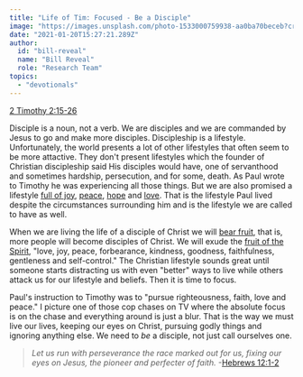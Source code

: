 ```yaml
---
title: "Life of Tim: Focused - Be a Disciple"
image: "https://images.unsplash.com/photo-1533000759938-aa0ba70beceb?crop=entropy&amp;cs=srgb&amp;fm=jpg&amp;ixid=MXw5NjYxfDB8MXxzZWFyY2h8OXx8Y3Jvc3N8ZW58MHx8fA&amp;ixlib=rb-1.2.1&amp;q=85"
date: "2021-01-20T15:27:21.289Z"
author:
  id: "bill-reveal"
  name: "Bill Reveal"
  role: "Research Team"
topics:
  - "devotionals"
---
```

[2 Timothy 2:15-26][2tim2]

Disciple is a noun, not a verb. We are disciples and we are commanded by Jesus to go and make more disciples. Discipleship is a lifestyle. Unfortunately, the world presents a lot of other lifestyles that often seem to be more attactive. They don't present lifestyles which the founder of Christian discipleship said His disciples would have, one of servanthood and sometimes hardship, persecution, and for some, death. As Paul wrote to Timothy he was experiencing all those things. But we are also promised a lifestyle [full of joy][1pe18], [peace][peace], [hope][hope] and [love][love]. That is the lifestyle Paul lived despite the circumstances surrounding him and is the lifestyle we are called to have as well.

When we are living the life of a disciple of Christ we will [bear fruit][jhn15], that is, more people will become disciples of Christ. We will exude the [fruit of the Spirit][fruit], "love, joy, peace, forbearance, kindness, goodness, faithfulness, gentleness and self-control." The Christian lifestyle sounds great until someone starts distracting us with even "better" ways to live while others attack us for our lifestyle and beliefs. Then it is time to focus.

Paul's instruction to Timothy was to "pursue righteousness, faith, love and peace." I picture one of those cop chases on TV where the absolute focus is on the chase and everything around is just a blur. That is the way we must live our lives, keeping our eyes on Christ, pursuing godly things and ignoring anything else. We need to _be_ a disciple, not just call ourselves one.

> _Let us run with perseverance the race marked out for us, fixing our eyes on Jesus, the pioneer and perfecter of faith._ -[Hebrews 12:1-2][heb12]

[2tim2]: https://biblehub.com/context/2_timothy/2-15.htm
[1pe18]: https://biblehub.com/context/1_peter/1-8.htm
[peace]: https://www.bible.com/search/bible?q=peace
[hope]: https://biblehub.com/romans/15-13.htm
[love]: https://biblehub.com/2_john/1-6.htm
[fruit]: https://biblehub.com/context/galatians/5-22.htm
[jhn15]: https://biblehub.com/john/15.htm
[heb12]: https://biblehub.com/context/hebrews/12-1.htm
